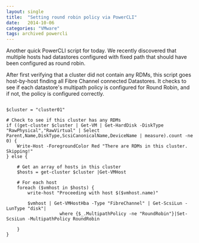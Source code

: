 ```yaml
---
layout: single
title:  "Setting round robin policy via PowerCLI"
date:   2014-10-06
categories: "VMware"
tags: archived powercli
---
```

Another quick PowerCLI script for today. We recently discovered that multiple hosts had datastores configured with fixed path that should have been configured as round robin.

After first verifying that a cluster did not contain any RDMs, this script goes host-by-host finding all Fibre Channel connected Datastores. It checks to see if each datastore's multipath policy is configured for Round Robin, and if not, the policy is configured correctly.

```language-powercli

$cluster = "cluster01"

# Check to see if this cluster has any RDMs
if ((get-cluster $cluster | Get-VM | Get-HardDisk -DiskType "RawPhysical","RawVirtual" | Select Parent,Name,DiskType,ScsiCanonicalName,DeviceName | measure).count -ne 0) {  
    Write-Host -ForegroundColor Red "There are RDMs in this cluster. Skipping!"
} else {

    # Get an array of hosts in this cluster
    $hosts = get-cluster $cluster |Get-VMHost

    # For each host
    foreach ($vmhost in $hosts) {
        write-host "Proceeding with host $($vmhost.name)"

        $vmhost | Get-VMHostHba -Type "FibreChannel" | Get-ScsiLun -LunType "disk"|
                    where {$_.MultipathPolicy -ne "RoundRobin"}|Set-ScsiLun -MultipathPolicy RoundRobin

    }
}
```